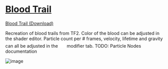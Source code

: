 # [Blood Trail](https://github.com/hisprofile/blenderstuff/raw/main/Creations/blends/Blood%20Trail.blend)
[Blood Trail (Download)](https://github.com/hisprofile/blenderstuff/raw/main/Creations/blends/Blood%20Trail.blend)

Recreation of blood trails from TF2. Color of the blood can be adjusted in the shader editor. Particle count per # frames, velocity, lifetime and gravity can all be adjusted in the <img src="https://raw.githubusercontent.com/Shrinks99/blender-icons/e00f65a942cdd66206bdb454e33798b4199a6ae3/blender-icons/modifier.svg" height=20> modifier tab. TODO: Particle Nodes documentation

![image](https://github.com/hisprofile/blenderstuff/assets/41131633/38095ffc-56cc-4ed9-8db7-ad103905c2c7)

